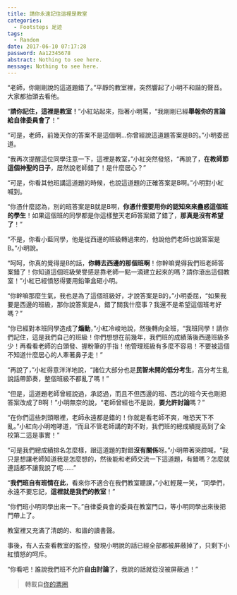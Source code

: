 ```yaml
---
title: 請你永遠記住這裡是教室
categories:
  - Footsteps 足迹
tags:
  - Random
date: 2017-06-10 07:17:28
password: Aa12345678
abstract: Nothing to see here.
message: Nothing to see here. 
---
```

“老師，你剛剛說的這道題錯了。”平靜的教室裡，突然響起了小明不和諧的聲音。大家都抬頭去看他。<!--more-->

“**請你記住，這裡是教室！**”小紅站起來，指著小明罵，“我剛剛已經**舉報你的言論給自律委員會了**！”

“可是，老師，前幾天你的答案不是這個啊...你曾經說這道題答案是B的。”小明委屈道。

“我再次提醒這位同學注意一下，這裡是教室，”小紅突然發怒，“再說了，**在教師節這個神聖的日子**，居然說老師錯了！是什麼居心？”

“可是，你看其他班講這道題的時候，也說這道題的正確答案是B啊。”小明對小紅喊到。

“你憑什麼認為，別的班答案是B就是B啊，**你憑什麼要用你的認知來來蠱惑這個班的學生**！如果這個班的同學都是你這樣整天老師答案錯了錯了，**那真是沒有希望了**！”

“不是，你看小藍同學，他是從西邊的班級轉過來的，他說他們老師也說答案是B。”小明說。

“呵呵，你真的覺得是B的話，**你轉去西邊的那個班啊**！你幹嘛覺得我們班老師答案錯了！你知道這個班級榮譽感是靠老師一點一滴建立起來的嗎？請你滾出這個教室！”小紅已經憤怒得要用鉛筆盒砸小明。

“你幹嘛那麼生氣，我也是為了這個班級好，才說答案是B的，”小明委屈，“如果我要是西邊的班級，那你說答案是A，錯了關我什麼事？我還不是希望這個班考好嗎？”

“你已經對本班同學造成了**煽動**，”小紅冷峻地說，然後轉向全班，“我班同學！請你們記住，這是我們自己的班級！你們想想在前幾年，我們班的成績落後西邊班級多少！再看看老師的白頭發、握粉筆的手指！他管理班級有多麼不容易！不要被這個不知道什麼居心的人牽著鼻子走！”

“再說了，”小紅得意洋洋地說，“諸位大部分也是**民智未開的低分考生**，高分考生亂說話帶節奏，整個班級不都亂了嗎！”

“但是，這道題老師曾經說過，承認過，而且不但西邊的班、西北的班今天也剛把答案改成了B啊！”小明無奈的說，“老師曾經也不是說，**要允許討論**嗎？”

“在你們這些刺頭眼裡，老師永遠都是錯的！你就是看老師不爽，唯恐天下不亂。”小紅向小明咆哮道，“而且不管老師講的對不對，我們班的總成績提高到了全校第二這是事實！”

“可是我們總成績排名怎麼樣，跟這道題的對錯**沒有關係**呀。”小明帶著哭腔喊，“我只是想讓老師知道我是怎麼想的，然後能和老師交流一下這道題，有錯嗎？怎麼就連話都不讓我說了呢......”

“**我們班自有班情在此**，看來你不適合在我們教室聽課，”小紅輕蔑一笑，“同學們，永遠不要忘記，**這裡就是我們的教室**！”

“你們班小明同學出來一下。”自律委員會的委員在教室門口，等小明同學出來後把門帶上了。

教室裡又充滿了清朗的、和諧的讀書聲。

事後，有人去查看教室的監控，發現小明說的話已經全部都被屏蔽掉了，只剩下小紅憤怒的呵斥。

“你看吧！誰說我們班不允許**自由討論**了，我說的話就從沒被屏蔽過！”

> 轉載自[你的票圈](http://mp.weixin.qq.com/s?__biz=MzI4Njc0NjIzMg==&amp;mid=2247483870&amp;idx=1&amp;sn=a267fdb1eb784f571a94e6379c21601a)
